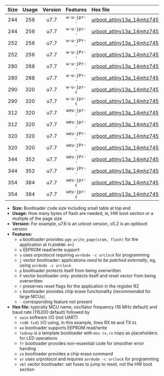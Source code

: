 |Size|Usage|Version|Features|Hex file|
|:-:|:-:|:-:|:-:|:--|
|244|256|u7.7|`w-u-jpr--`|[urboot_attiny13a_14mhz7456_38400bps_swio_rxb0_txb1_lednop_ur_vbl.hex](https://raw.githubusercontent.com/stefanrueger/urboot.hex/main/mcus/attiny13a/fcpu_14mhz7456/38400_bps/urboot_attiny13a_14mhz7456_38400bps_swio_rxb0_txb1_lednop_ur_vbl.hex)|
|244|256|u7.7|`w-u-jpr--`|[urboot_attiny13a_14mhz7456_38400bps_swio_rxb1_txb0_lednop_ur_vbl.hex](https://raw.githubusercontent.com/stefanrueger/urboot.hex/main/mcus/attiny13a/fcpu_14mhz7456/38400_bps/urboot_attiny13a_14mhz7456_38400bps_swio_rxb1_txb0_lednop_ur_vbl.hex)|
|252|256|u7.7|`w-u-jPr--`|[urboot_attiny13a_14mhz7456_38400bps_swio_rxb0_txb1_ur_vbl.hex](https://raw.githubusercontent.com/stefanrueger/urboot.hex/main/mcus/attiny13a/fcpu_14mhz7456/38400_bps/urboot_attiny13a_14mhz7456_38400bps_swio_rxb0_txb1_ur_vbl.hex)|
|252|256|u7.7|`w-u-jPr--`|[urboot_attiny13a_14mhz7456_38400bps_swio_rxb1_txb0_ur_vbl.hex](https://raw.githubusercontent.com/stefanrueger/urboot.hex/main/mcus/attiny13a/fcpu_14mhz7456/38400_bps/urboot_attiny13a_14mhz7456_38400bps_swio_rxb1_txb0_ur_vbl.hex)|
|280|288|u7.7|`w-u-jPr--`|[urboot_attiny13a_14mhz7456_38400bps_swio_rxb0_txb1_lednop_fr_ur_vbl.hex](https://raw.githubusercontent.com/stefanrueger/urboot.hex/main/mcus/attiny13a/fcpu_14mhz7456/38400_bps/urboot_attiny13a_14mhz7456_38400bps_swio_rxb0_txb1_lednop_fr_ur_vbl.hex)|
|280|288|u7.7|`w-u-jPr--`|[urboot_attiny13a_14mhz7456_38400bps_swio_rxb1_txb0_lednop_fr_ur_vbl.hex](https://raw.githubusercontent.com/stefanrueger/urboot.hex/main/mcus/attiny13a/fcpu_14mhz7456/38400_bps/urboot_attiny13a_14mhz7456_38400bps_swio_rxb1_txb0_lednop_fr_ur_vbl.hex)|
|290|320|u7.7|`w-u-jpr-c`|[urboot_attiny13a_14mhz7456_38400bps_swio_rxb0_txb1_lednop_fr_ce_ur_vbl.hex](https://raw.githubusercontent.com/stefanrueger/urboot.hex/main/mcus/attiny13a/fcpu_14mhz7456/38400_bps/urboot_attiny13a_14mhz7456_38400bps_swio_rxb0_txb1_lednop_fr_ce_ur_vbl.hex)|
|290|320|u7.7|`w-u-jpr-c`|[urboot_attiny13a_14mhz7456_38400bps_swio_rxb1_txb0_lednop_fr_ce_ur_vbl.hex](https://raw.githubusercontent.com/stefanrueger/urboot.hex/main/mcus/attiny13a/fcpu_14mhz7456/38400_bps/urboot_attiny13a_14mhz7456_38400bps_swio_rxb1_txb0_lednop_fr_ce_ur_vbl.hex)|
|312|320|u7.7|`weu-jpr--`|[urboot_attiny13a_14mhz7456_38400bps_swio_rxb0_txb1_ee_lednop_ur_vbl.hex](https://raw.githubusercontent.com/stefanrueger/urboot.hex/main/mcus/attiny13a/fcpu_14mhz7456/38400_bps/urboot_attiny13a_14mhz7456_38400bps_swio_rxb0_txb1_ee_lednop_ur_vbl.hex)|
|312|320|u7.7|`weu-jpr--`|[urboot_attiny13a_14mhz7456_38400bps_swio_rxb1_txb0_ee_lednop_ur_vbl.hex](https://raw.githubusercontent.com/stefanrueger/urboot.hex/main/mcus/attiny13a/fcpu_14mhz7456/38400_bps/urboot_attiny13a_14mhz7456_38400bps_swio_rxb1_txb0_ee_lednop_ur_vbl.hex)|
|320|320|u7.7|`weu-jPr--`|[urboot_attiny13a_14mhz7456_38400bps_swio_rxb0_txb1_ee_ur_vbl.hex](https://raw.githubusercontent.com/stefanrueger/urboot.hex/main/mcus/attiny13a/fcpu_14mhz7456/38400_bps/urboot_attiny13a_14mhz7456_38400bps_swio_rxb0_txb1_ee_ur_vbl.hex)|
|320|320|u7.7|`weu-jPr--`|[urboot_attiny13a_14mhz7456_38400bps_swio_rxb1_txb0_ee_ur_vbl.hex](https://raw.githubusercontent.com/stefanrueger/urboot.hex/main/mcus/attiny13a/fcpu_14mhz7456/38400_bps/urboot_attiny13a_14mhz7456_38400bps_swio_rxb1_txb0_ee_ur_vbl.hex)|
|344|352|u7.7|`weu-jPr--`|[urboot_attiny13a_14mhz7456_38400bps_swio_rxb0_txb1_ee_lednop_fr_ur_vbl.hex](https://raw.githubusercontent.com/stefanrueger/urboot.hex/main/mcus/attiny13a/fcpu_14mhz7456/38400_bps/urboot_attiny13a_14mhz7456_38400bps_swio_rxb0_txb1_ee_lednop_fr_ur_vbl.hex)|
|344|352|u7.7|`weu-jPr--`|[urboot_attiny13a_14mhz7456_38400bps_swio_rxb1_txb0_ee_lednop_fr_ur_vbl.hex](https://raw.githubusercontent.com/stefanrueger/urboot.hex/main/mcus/attiny13a/fcpu_14mhz7456/38400_bps/urboot_attiny13a_14mhz7456_38400bps_swio_rxb1_txb0_ee_lednop_fr_ur_vbl.hex)|
|354|384|u7.7|`weu-jpr-c`|[urboot_attiny13a_14mhz7456_38400bps_swio_rxb0_txb1_ee_lednop_fr_ce_ur_vbl.hex](https://raw.githubusercontent.com/stefanrueger/urboot.hex/main/mcus/attiny13a/fcpu_14mhz7456/38400_bps/urboot_attiny13a_14mhz7456_38400bps_swio_rxb0_txb1_ee_lednop_fr_ce_ur_vbl.hex)|
|354|384|u7.7|`weu-jpr-c`|[urboot_attiny13a_14mhz7456_38400bps_swio_rxb1_txb0_ee_lednop_fr_ce_ur_vbl.hex](https://raw.githubusercontent.com/stefanrueger/urboot.hex/main/mcus/attiny13a/fcpu_14mhz7456/38400_bps/urboot_attiny13a_14mhz7456_38400bps_swio_rxb1_txb0_ee_lednop_fr_ce_ur_vbl.hex)|

- **Size:** Bootloader code size including small table at top end
- **Usage:** How many bytes of flash are needed, ie, HW boot section or a multiple of the page size
- **Version:** For example, u7.6 is an urboot version, o5.2 is an optiboot version
- **Features:**
  + `w` bootloader provides `pgm_write_page(sram, flash)` for the application at `FLASHEND-4+1`
  + `e` EEPROM read/write support
  + `u` uses urprotocol requiring `avrdude -c urclock` for programming
  + `j` vector bootloader: applications *need to be patched externally*, eg, using `avrdude -c urclock`
  + `p` bootloader protects itself from being overwritten
  + `P` vector bootloader only: protects itself and reset vector from being overwritten
  + `r` preserves reset flags for the application in the register R2
  + `c` bootloader provides chip erase functionality (recommended for large MCUs)
  + `-` corresponding feature not present
- **Hex file:** typically MCU name, oscillator frequency (16 MHz default) and baud rate (115200 default) followed by
  + `swio` software I/O (not UART)
  + `rxd0 txd1` I/O using, in this example, lines RX `D0` and TX `D1`
  + `ee` bootloader supports EEPROM read/write
  + `lednop` is a template bootloader with `mov rx,rx` nops as placeholders for LED operations
  + `fr` bootloader provides non-essential code for smoother error handing
  + `ce` bootloader provides a chip erase command
  + `ur` uses urprotocol and requires `avrdude -c urclock` for programming
  + `vbl` vector bootloader: set fuses to jump to reset, not the HW boot section
